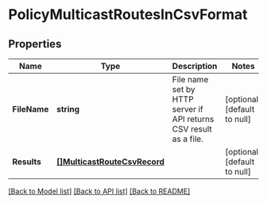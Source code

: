 # PolicyMulticastRoutesInCsvFormat

## Properties
Name | Type | Description | Notes
------------ | ------------- | ------------- | -------------
**FileName** | **string** | File name set by HTTP server if API  returns CSV result as a file. | [optional] [default to null]
**Results** | [**[]MulticastRouteCsvRecord**](MulticastRouteCsvRecord.md) |  | [optional] [default to null]

[[Back to Model list]](../README.md#documentation-for-models) [[Back to API list]](../README.md#documentation-for-api-endpoints) [[Back to README]](../README.md)

